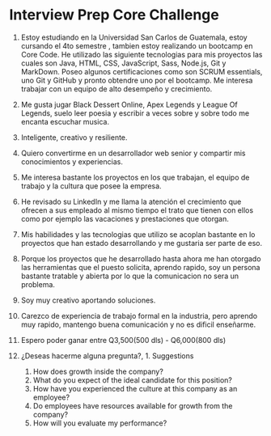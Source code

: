 # Interview Prep Core Challenge

1. Estoy estudiando en la Universidad San Carlos de Guatemala, estoy cursando el 4to semestre
, tambien estoy realizando un bootcamp en Core Code. He utilizado las siguiente tecnologias
para mis proyectos las cuales son Java, HTML, CSS, JavaScript, Sass, Node.js, Git y MarkDown.
Poseo algunos certificaciones como son SCRUM essentials, uno Git y GitHub y pronto
obtendre uno por el bootcamp. Me interesa trabajar con un equipo de alto desempeño y crecimiento.

2. Me gusta jugar Black Dessert Online, Apex Legends y League Of Legends, suelo leer poesia y escribir
a veces sobre y sobre todo me encanta escuchar musica.

3. Inteligente, creativo y resiliente.

4. Quiero convertirme en un desarrollador web senior y compartir mis conocimientos y experiencias.

5. Me interesa bastante los proyectos en los que trabajan, el equipo de trabajo y la cultura que posee
la empresa.

6. He revisado su LinkedIn y me llama la atención el crecimiento que ofrecen a sus empleado al mismo
tiempo el trato que tienen con ellos como por ejemplo las vacaciones y prestaciones que otorgan.

7. Mis habilidades y las tecnologias que utilizo se acoplan bastante en lo proyectos que han estado desarrollando
y me gustaria ser parte de eso.

8. Porque los proyectos que he desarrollado hasta ahora me han otorgado las herramientas que el puesto solicita, aprendo rapido,
soy un persona bastante tratable y abierta por lo que la comunicacion no sera un problema.

9. Soy muy creativo aportando soluciones.

10. Carezco de experiencia de trabajo formal en la industria, pero aprendo muy rapido, mantengo buena comunicación y no es dificil enseñarme.

11. Espero poder ganar entre Q3,500(500 dls) - Q6,000(800 dls)

12. ¿Deseas hacerme alguna pregunta?, 1. Suggestions
    1. How does growth inside the company?
    2. What do you expect of the ideal candidate for this position?
    3. How have you experienced the culture at this company as an employee?
    4. Do employees have resources available for growth from the company?
    5. How will you evaluate my performance?
